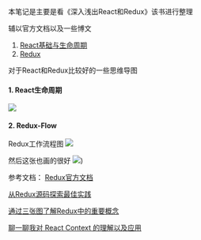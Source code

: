 本笔记是主要是看《深入浅出React和Redux》该书进行整理

辅以官方文档以及一些博文

1. [React基础与生命周期](https://github.com/zzzmj/react-and-redux-notes/blob/master/1.%20React%E7%BB%84%E4%BB%B6/notes.md)
2. [Redux](https://github.com/zzzmj/react-and-redux-notes/blob/master/2.%20%E4%BB%8EFlux%E5%88%B0Redux/Redux.md)


对于React和Redux比较好的一些思维导图

#### 1. React生命周期
![](http://ww1.sinaimg.cn/large/006PpBLoly1g432ldnltrj30yo0oa75w.jpg)


#### 2. Redux-Flow
Redux工作流程图
![](http://ww1.sinaimg.cn/large/006PpBLoly1g4328g1vdpj31bw0ksgp9.jpg)

然后这张也画的很好
![](http://ww1.sinaimg.cn/large/006PpBLoly1g425barnodj30lr0dqta5.jpg))




参考文档：
[Redux官方文档](https://redux.js.org/introduction/getting-started)

[从Redux源码探索最佳实践](https://www.cnblogs.com/bldxh/p/10316425.html)

[通过三张图了解Redux中的重要概念](https://www.cnblogs.com/wilber2013/p/5403350.html)

[聊一聊我对 React Context 的理解以及应用](https://juejin.im/post/5a90e0545188257a63112977#heading-17)


